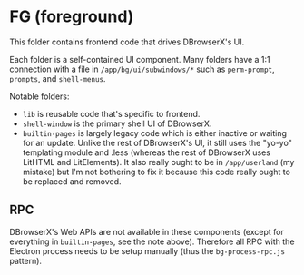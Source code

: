 # FG (foreground)

This folder contains frontend code that drives DBrowserX's UI.

Each folder is a self-contained UI component. Many folders have a 1:1 connection with a file in `/app/bg/ui/subwindows/*` such as `perm-prompt`, `prompts`, and `shell-menus`.

Notable folders:

 - `lib` is reusable code that's specific to frontend.
 - `shell-window` is the primary shell UI of DBrowserX.
 - `builtin-pages` is largely legacy code which is either inactive or waiting for an update. Unlike the rest of DBrowserX's UI, it still uses the "yo-yo" templating module and .less (whereas the rest of DBrowserX uses LitHTML and LitElements). It also really ought to be in `/app/userland` (my mistake) but I'm not bothering to fix it because this code really ought to be replaced and removed.

 ## RPC

 DBrowserX's Web APIs are not available in these components (except for everything in `builtin-pages`, see the note above). Therefore all RPC with the Electron process needs to be setup manually (thus the `bg-process-rpc.js` pattern).